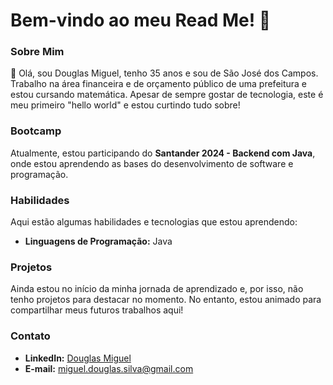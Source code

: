 # Bem-vindo ao meu Read Me! 👋

### Sobre Mim

👋 Olá, sou Douglas Miguel, tenho 35 anos e sou de São José dos Campos. Trabalho na área financeira e de orçamento público de uma prefeitura e estou cursando matemática. Apesar de sempre gostar de tecnologia, este é meu primeiro "hello world" e estou curtindo tudo sobre!

### Bootcamp

Atualmente, estou participando do **Santander 2024 - Backend com Java**, onde estou aprendendo as bases do desenvolvimento de software e programação.

### Habilidades

Aqui estão algumas habilidades e tecnologias que estou aprendendo:

- **Linguagens de Programação:** Java

### Projetos

Ainda estou no início da minha jornada de aprendizado e, por isso, não tenho projetos para destacar no momento. No entanto, estou animado para compartilhar meus futuros trabalhos aqui!

### Contato

- **LinkedIn:** [Douglas Miguel](https://www.linkedin.com/in/douglas-miguel-6b54a1244/)
- **E-mail:** [miguel.douglas.silva@gmail.com](mailto:miguel.douglas.silva@gmail.com)
